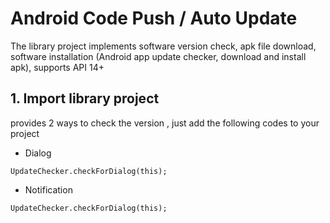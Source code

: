 # Android Code Push / Auto Update 

The library project implements software version check, apk file download, software installation (Android app update checker, download and install apk), supports API 14+

## 1. Import library project 

provides 2 ways to check the version , just add the following codes to your project 


* Dialog 

```
UpdateChecker.checkForDialog(this);

```


* Notification 

```
UpdateChecker.checkForDialog(this);

```
